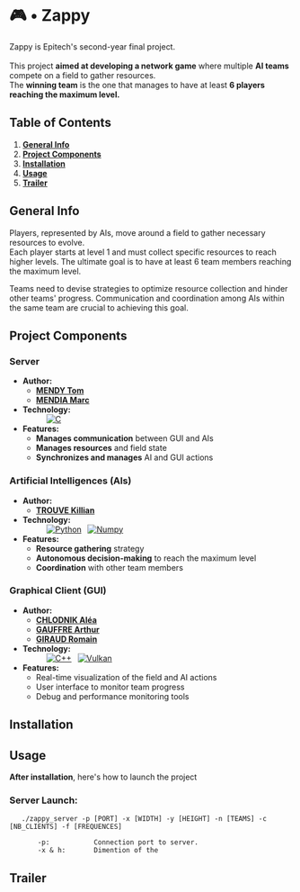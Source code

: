 # 🎮 • Zappy

Zappy is Epitech's second-year final project.<br><br>This project **aimed at developing a network game** where multiple **AI teams** compete on a field to gather resources.<br>
The **winning team** is the one that manages to have at least **6 players reaching the maximum level.**

## Table of Contents

1. [**General Info**](#general-info)
2. [**Project Components**](#project-components)
3. [**Installation**](#installation)
3. [**Usage**](#usage)
4. [**Trailer**](#trailer)

## General Info

Players, represented by AIs, move around a field to gather necessary resources to evolve.<br>
Each player starts at level 1 and must collect specific resources to reach higher levels. The ultimate goal is to have at least 6 team members reaching the maximum level.

Teams need to devise strategies to optimize resource collection and hinder other teams' progress. Communication and coordination among AIs within the same team are crucial to achieving this goal.

## Project Components

### Server
- **Author:**
  - [**MENDY Tom**](https://github.com/Tom-Mendy)
  - [**MENDIA Marc**](https://github.com/Dvaking)
- **Technology:**<br>
&emsp;&emsp;&emsp;[![C](https://img.shields.io/badge/C-logo?style=for-the-badge&logo=C&logoColor=white&color=%23A8B9CC)](https://fr.wikipedia.org/wiki/C_(langage))<br>
- **Features:**
  - **Manages communication** between GUI and AIs
  - **Manages resources** and field state
  - **Synchronizes and manages** AI and GUI actions

### Artificial Intelligences (AIs)
- **Author:**
  - [**TROUVE Killian**](https://github.com/JsuisSayker)
- **Technology:**<br>
&emsp;&emsp;&emsp;[![Python](https://img.shields.io/badge/python-logo?style=for-the-badge&logo=Python&logoColor=white&color=%233776AB)](https://docs.python.org/3/)
&ensp;[![Numpy](https://img.shields.io/badge/numyp-logo?style=for-the-badge&logo=Numpy&color=%23013243)](https://numpy.org/doc/stable/)
- **Features:**
  - **Resource gathering** strategy
  - **Autonomous decision-making** to reach the maximum level
  - **Coordination** with other team members

### Graphical Client (GUI)
- **Author:**
  - [**CHLODNIK Aléa**](https://github.com/AleaChlodnik)
  - [**GAUFFRE Arthur**](https://github.com/arthurgauffre)
  - [**GIRAUD Romain**](https://github.com/OxiiLB)
- **Technology:**<br>
&emsp;&emsp;&emsp;[![C++](https://img.shields.io/badge/C%2B%2B-logo?style=for-the-badge&logo=C%2B%2B&logoColor=white&color=%2300599C)](https://fr.wikipedia.org/wiki/C%2B%2B)
&ensp;[![Vulkan](https://img.shields.io/badge/vulkan-logo?style=for-the-badge&logo=Vulkan&logoColor=white&color=%23AC162C)](https://www.vulkan.org/learn)
- **Features:**
  - Real-time visualization of the field and AI actions
  - User interface to monitor team progress
  - Debug and performance monitoring tools

## Installation

## Usage
**After installation**, here's how to launch the project
### Server Launch:

```
   ./zappy_server -p [PORT] -x [WIDTH] -y [HEIGHT] -n [TEAMS] -c [NB_CLIENTS] -f [FREQUENCES]

       -p:           Connection port to server.
       -x & h:       Dimention of the 
```


## Trailer

